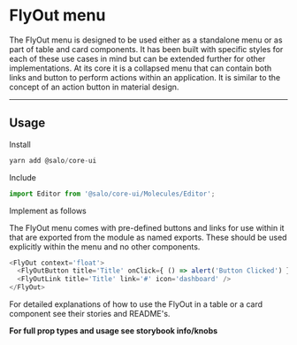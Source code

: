 # FlyOut menu

The FlyOut menu is designed to be used either as a standalone menu or as part of table and card components. It has been built with specific styles for each of these use cases in mind but can be extended further for other implementations. At its core it is a collapsed menu that can contain both links and button to perform actions within an application. It is similar to the concept of an action button in material design.

---

## Usage

Install

```javascript
yarn add @salo/core-ui
```

Include

```javascript
import Editor from '@salo/core-ui/Molecules/Editor';
```

Implement as follows

The FlyOut menu comes with pre-defined buttons and links for use within it that are exported from the module as named exports. These should be used explicitly within the menu and no other components. 

```javascript
<FlyOut context='float'>
  <FlyOutButton title='Title' onClick={ () => alert('Button Clicked') } icon='sync' />
  <FlyOutLink title='Title' link='#' icon='dashboard' />
</FlyOut>
```

For detailed explanations of how to use the FlyOut in  a table or a card component see their stories and README's.

**For full prop types and usage see storybook info/knobs**